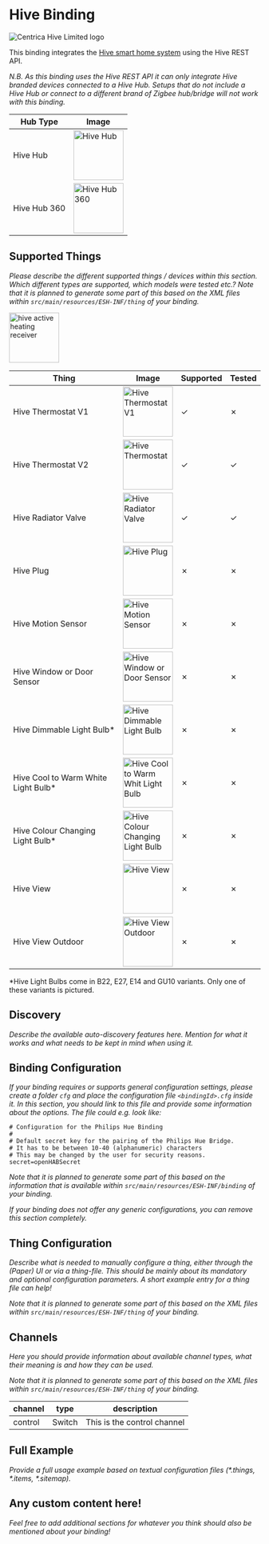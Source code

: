 # Hive Binding

<p>
<img src="https://www.hivehome.com/assets/hive-primary-logo-d6f32b5c6a0a3ecde57e3c6dafead4e6d8a4fb5230177bd85f3aedccf9d59382.svg" alt="Centrica Hive Limited logo" />
</p>

This binding integrates the [Hive smart home system](https://www.hivehome.com) using the Hive REST API.

_N.B. As this binding uses the Hive REST API it can only integrate Hive branded devices connected to a Hive Hub.
Setups that do not include a Hive Hub or connect to a different brand of Zigbee hub/bridge will not work with this binding._

| Hub Type     | Image |
|--------------|-------|
| Hive Hub     | <img src="https://bucketeer-e9a3f077-0ec6-47cc-a7da-226f8fd8c41c.s3-eu-west-1.amazonaws.com/app/image_sources/skus/HCD00010-ab3f78de42c32eef68fde6c90578eed4f6e88e5ac2a24df6f3a8aa0af5b38699.png" width="100" alt="Hive Hub" /> |
| Hive Hub 360 | <img src="https://images.ctfassets.net/mijf9lz5yt3u/6i0dFZIMOgV4uB065KVuRH/e35ed4b672d0a6d57a12dc754254befa/gallery-image-1.png" width="100" alt="Hive Hub 360" /> |

## Supported Things

_Please describe the different supported things / devices within this section._
_Which different types are supported, which models were tested etc.?_
_Note that it is planned to generate some part of this based on the XML files within ```src/main/resources/ESH-INF/thing``` of your binding._

<img src="https://images.ctfassets.net/mijf9lz5yt3u/3DfQ7wNAgd7JgMa2nYMc7W/8b639f5e277f6eed8e25b1c3a1d8ce6b/1_hive-active-hubless-heating.jpg" width="100" alt="hive active heating receiver" />

| Thing                                | Image                                                                                                                                                                                                                                                       | Supported | Tested |
|--------------------------------------|-------------------------------------------------------------------------------------------------------------------------------------------------------------------------------------------------------------------------------------------------------------|-----------|--------|
| Hive Thermostat V1                   | <img src="https://bucketeer-e9a3f077-0ec6-47cc-a7da-226f8fd8c41c.s3-eu-west-1.amazonaws.com/app/image_sources/user-guides/hive-thermostat-old-b11c8e8d7866f541a6ed5ccc06fd30e014e689fdbecc0dfaed60f649dc22a493.png" width="100" alt="Hive Thermostat V1" /> | ✓         | ✗     |
| Hive Thermostat V2                   | <img src="https://images.ctfassets.net/mijf9lz5yt3u/6kf14gk9NgTjDAq2IkNN2u/916eb54a1eeb821400d0aef3a1ab354a/2_hive-thermostat.jpg" width="100" alt="Hive Thermostat" />                                                                                     | ✓         | ✓     |
| Hive Radiator Valve                  | <img src="https://images.ctfassets.net/mijf9lz5yt3u/2wF4YxLe93jGDAqRvVFxWv/a0d64ffd918e7f0dabd4cc07257542af/gallery-image-1.jpg" width="100" alt="Hive Radiator Valve" />                                                                                   | ✓         | ✓     |
| Hive Plug                            | <img src="https://images.ctfassets.net/mijf9lz5yt3u/6Lig0F2WtiPbDHj8SmB3zL/ce80da3d13cdfd06f1ed5c830c542445/gallery-image-1.jpg" width="100" alt="Hive Plug" />                                                                                             | ✗         | ✗     |
| Hive Motion Sensor                   | <img src="https://images.ctfassets.net/mijf9lz5yt3u/5Fu5Cp6T8M85mWgOO8xXOr/e116fe5b2ae9cfa7a4a0e5fa194ccce5/gallery-image-1.jpg" width="100" alt="Hive Motion Sensor" />                                                                                    | ✗         | ✗     |
| Hive Window or Door Sensor           | <img src="https://images.ctfassets.net/mijf9lz5yt3u/1qLpKsGtOiD1UAk0l8MjTr/e4191b4d0bdc5cb30187c2d3219615e9/gallery-image-1.jpg" width="100" alt="Hive Window or Door Sensor" />                                                                            | ✗         | ✗     |
| Hive Dimmable Light Bulb\*           | <img src="https://images.ctfassets.net/mijf9lz5yt3u/2hWmSpizASY8vHfEMPYwpI/35d12e81d9a86a177e7879ac5b7cd61a/gallery-image-1.jpg" width="100" alt="Hive Dimmable Light Bulb" />                                                                              | ✗         | ✗     |
| Hive Cool to Warm White Light Bulb\* | <img src="https://images.ctfassets.net/mijf9lz5yt3u/11R0N4QsLzu6gxmkLIq8Rg/82f79c892a378cf3d650ec47ea467b42/gallery-image-1.jpg" width="100" alt="Hive Cool to Warm Whit Light Bulb" />                                                                     | ✗         | ✗     |
| Hive Colour Changing Light Bulb\*    | <img src="https://images.ctfassets.net/mijf9lz5yt3u/4nELGVWquXwItc0XqCaHmJ/8b7d4052b6010a291eb0112e662f34cd/gallery-image-1.jpg" width="100" alt="Hive Colour Changing Light Bulb" />                                                                       | ✗         | ✗     |
| Hive View                            | <img src="https://images.ctfassets.net/mijf9lz5yt3u/w24Irav7f1vHdd4UFUccM/ef4a3194d9b87e3e04fc269d77cbed86/gallery-image-1.jpg" width="100" alt="Hive View" />                                                                                              | ✗         | ✗     |
| Hive View Outdoor                    | <img src="https://images.ctfassets.net/mijf9lz5yt3u/3UTDzV9RyNeKrCBi3pDi8X/3648d3ae40cf353cd1d09bf24c13f7f9/gallery-image-2.jpg" width="100" alt="Hive View Outdoor" />                                                                                     | ✗         | ✗     |

\*Hive Light Bulbs come in B22, E27, E14 and GU10 variants.  Only one of these variants is pictured.

## Discovery

_Describe the available auto-discovery features here. Mention for what it works and what needs to be kept in mind when using it._

## Binding Configuration

_If your binding requires or supports general configuration settings, please create a folder ```cfg``` and place the configuration file ```<bindingId>.cfg``` inside it. In this section, you should link to this file and provide some information about the options. The file could e.g. look like:_

```
# Configuration for the Philips Hue Binding
#
# Default secret key for the pairing of the Philips Hue Bridge.
# It has to be between 10-40 (alphanumeric) characters
# This may be changed by the user for security reasons.
secret=openHABSecret
```

_Note that it is planned to generate some part of this based on the information that is available within ```src/main/resources/ESH-INF/binding``` of your binding._

_If your binding does not offer any generic configurations, you can remove this section completely._

## Thing Configuration

_Describe what is needed to manually configure a thing, either through the (Paper) UI or via a thing-file. This should be mainly about its mandatory and optional configuration parameters. A short example entry for a thing file can help!_

_Note that it is planned to generate some part of this based on the XML files within ```src/main/resources/ESH-INF/thing``` of your binding._

## Channels

_Here you should provide information about available channel types, what their meaning is and how they can be used._

_Note that it is planned to generate some part of this based on the XML files within ```src/main/resources/ESH-INF/thing``` of your binding._

| channel  | type   | description                  |
|----------|--------|------------------------------|
| control  | Switch | This is the control channel  |

## Full Example

_Provide a full usage example based on textual configuration files (*.things, *.items, *.sitemap)._

## Any custom content here!

_Feel free to add additional sections for whatever you think should also be mentioned about your binding!_

[hive-hub]: ""